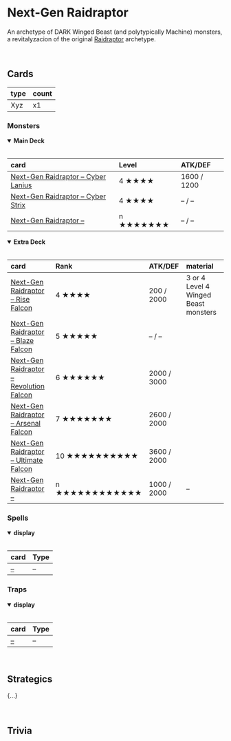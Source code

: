 # Next-Gen Raidraptor

An archetype of DARK Winged Beast (and polytypically Machine) monsters, a revitalyzacion of the original [Raidraptor](https://yugipedia.com/wiki/Raidraptor) archetype.


<br>


## Cards

| type | count |
| :--- | :---- |
| Xyz  | x1 |

### Monsters

<details open>
  <summary> <b> Main Deck </b> </summary> <br>

| card | Level | ATK/DEF |
| :--- | :---- | :------ |
| [Next-Gen Raidraptor – Cyber Lanius](../cards/monsters/standard/Next-Gen%20Raidraptor%20.md) | 4 ★★★★ | 1600 / 1200 |
| [Next-Gen Raidraptor – Cyber Strix](../cards/monsters/standard/Next-Gen%20Raidraptor%20.md) | 4 ★★★★ | – / – |
| [Next-Gen Raidraptor – ](../cards/monsters/standard/Next-Gen%20Raidraptor%20.md) | n ★★★★★★★ | – / – |

</details>

<details open>
  <summary> <b> Extra Deck </b> </summary> <br>

| card | Rank | ATK/DEF | material |
| :--- | :---- | :------ | :------- |
| [Next-Gen Raidraptor – Rise Falcon](../cards/monsters/xyz/Next-Gen%20Raidraptor%20.md) | 4 ★★★★ | 200 / 2000 | 3 or 4 Level 4 Winged Beast monsters |
| [Next-Gen Raidraptor – Blaze Falcon](../cards/monsters/standard/Next-Gen%20Raidraptor%20.md) | 5 ★★★★★ | – / – |
| [Next-Gen Raidraptor – Revolution Falcon](../cards/monsters/standard/Next-Gen%20Raidraptor%20.md) | 6 ★★★★★★ | 2000 / 3000 |
| [Next-Gen Raidraptor – Arsenal Falcon](../cards/monsters/standard/Next-Gen%20Raidraptor%20.md) | 7 ★★★★★★★ | 2600 / 2000 |
| [Next-Gen Raidraptor – Ultimate Falcon](../cards/monsters/standard/Next-Gen%20Raidraptor%20.md) | 10 ★★★★★★★★★★ | 3600 / 2000 |
| [Next-Gen Raidraptor – ](../cards/monsters/xyz/Next-Gen%20Raidraptor%20.md) | n ★★★★★★★★★★★★ | 1000 / 2000 | – |

</details>

### Spells

<details open>
  <summary> <b> display </b> </summary> <br>

| card | Type |
| :--- | :--- |
| [–](../cards/spells/–/–.md) | – |

</details>

### Traps

<details open>
  <summary> <b> display </b> </summary> <br>

| card | Type |
| :--- | :--- |
| [–](../cards/traps/–/–.md) | – |

</details>


<br>


## Strategics

{...}


<br>


## Trivia
